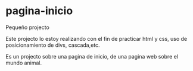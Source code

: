 # pagina-inicio

Pequeño projecto

Este projecto lo estoy realizando con el fin de practicar html y css, uso de posicionamiento de divs, cascada,etc.

Es un projecto sobre una pagina de inicio, de una pagina web sobre el mundo animal. 
